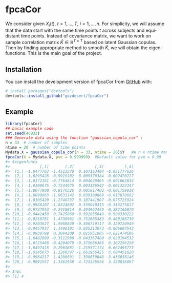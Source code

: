 
<!-- README.md is generated from README.Rmd. Please edit that file -->

# fpcaCor

We consider given *X*<sub>*i*</sub>(*t*), *t* = 1, …, *T*,
*i* = 1, …, *n*. For simplicity, we will assume that the data start with
the same time points *t* across subjects and equi-distant time points.
Instead of covariance matrix, we want to work on sample correlation
matrix *K̂* ∈ ℝ<sup>*T* × *T*</sup> based on latent Gaussian copulas.
Then by finding appropriate method to smooth *K̃*, we will obtain the
eigen-functions. This is the main goal of the project.

## Installation

You can install the development version of fpcaCor from
[GitHub](https://github.com/) with:

``` r
# install.packages("devtools")
devtools::install_github("gozdesert/fpcaCor")
```

## Example

``` r
library(fpcaCor)
## basic example code
set.seed(46933)
### Generate data using the function "gaussian_copula_cor" :
n = 33  # number of samples
ntime = 20  # number of time points
Mydata.X = gaussian_copula_cor(n = 33, ntime = 20)$Y   #A n x ntime matrix for the Gaussian latent model
fpcaCor(X = Mydata.X, pve = 0.999999)  #Default value for pve = 0.99
#> $eigenfuncs
#>             [,1]       [,2]         [,3]         [,4]
#>  [1,] -1.0477763 -1.4513370  0.107153404 -0.051777626
#>  [2,] -1.0295428 -0.9919182  0.009376384 -0.002470227
#>  [3,] -1.0172161 -0.7764814  0.004028465 -0.001662834
#>  [4,] -1.0100675 -0.7244975  0.003186542 -0.001322347
#>  [5,] -1.0077900 -0.8170326  0.005817402 -0.001759918
#>  [6,] -1.0099863 -1.0631142  0.039109869 -0.013678662
#>  [7,] -1.0105420 -1.2748737  0.187441907 -0.075725924
#>  [8,] -0.9988107 -1.0324802  0.535040315 -0.316275817
#>  [9,] -0.9737953 -0.2418814  0.394962459 -0.382166070
#> [10,] -0.9442450  0.7425860 -0.592055648  0.508330222
#> [11,] -0.9218781  1.4730961 -0.751685383  0.460188739
#> [12,] -0.9203627  1.5968840 -0.306719117  0.120720949
#> [13,] -0.9457937  1.1406101 -0.035313072 -0.006607543
#> [14,] -0.9938799  0.3894209  0.025951005 -0.021474686
#> [15,] -1.0482809 -0.3112986 -0.043367400  0.020194532
#> [16,] -1.0725468 -0.4204079 -0.375686366  0.182256258
#> [17,] -1.0497415  0.2963681 -1.219571174  0.662495773
#> [18,] -1.0145073  1.1260397 -1.661956425  0.684451620
#> [19,] -0.9964217  1.4286691  1.398659848 -3.436056146
#> [20,] -0.9891557  1.3362938  4.723325556  3.320816067
#> 
#> $npc
#> [1] 4
```
